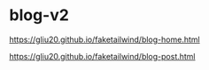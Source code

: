 # blog-v2

https://gliu20.github.io/faketailwind/blog-home.html

https://gliu20.github.io/faketailwind/blog-post.html
